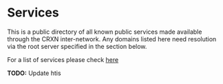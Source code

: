 Services
========

This is a public directory of all known public services made available through the CRXN inter-network. Any domains listed here need resolution via the root server specified in the section below.

For a list of services please check [here]()

**TODO:** Update htis